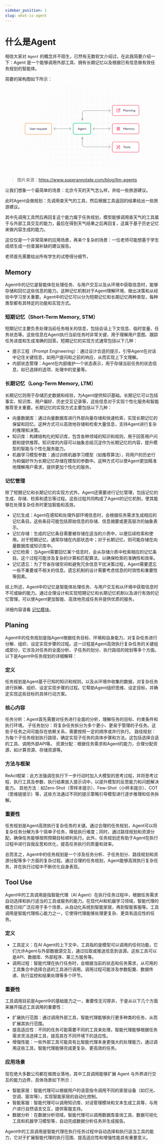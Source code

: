 ```yaml
---
sidebar_position: 1
slug: what-is-agent
---
```


# 什么是Agent

相信大家对 `Agent` 的概念并不陌生，已然有无数软文介绍过，在此我简要介绍一下：Agent 是一个能够调用外部工具、拥有长期记忆以及根据已有信息做有效任务规划的智能体。

简要的架构图如下所示：

![llm-agent-components](./imgs/simple-llm-agent-structure.png)
> 图片来源：https://www.superannotate.com/blog/llm-agents

让我们想象一个最简单的场景：北京今天的天气怎么样，并给一些旅游建议。

此时Agent会做规划：先调用查天气的工具，然后根据工具返回的结果给出一些旅游建议。

其中先调用工具然后再回复这个能力属于任务规划，模型能够调用查天气的工具属于与外部工具交互的能力，最后在得到天气结果之后再回复，这属于基于历史记忆来做内容生成的能力。

这仅仅是一个非常简单的应用场景，再来个复杂的场景：一位老师可能想基于学生成绩生成一份查漏补缺的建议报告。

老师首先需要给出所有学生的试卷得分细节，

## Memory

Agent中的记忆是智能体在处理任务、与用户交互以及从环境中获取信息时，能够存储和回忆这些信息的能力。这种记忆机制对于Agent理解环境、做出决策和从经验中学习至关重要。Agent中的记忆可以分为短期记忆和长期记忆两种类型，每种类型都有其特定的功能和实现方式。

### 短期记忆（Short-Term Memory, STM）

短期记忆主要负责处理当前任务相关的信息，包括会话上下文信息、临时变量、任务状态等。这些信息在Agent执行当前任务时非常关键，用于理解用户意图、跟踪任务进度和生成准确的回答。短期记忆的实现方式通常包括以下几种：
* 提示工程（Prompt Engineering）：通过设计合适的提示，引导Agent在对话中记住关键信息，如用户提问和之前的响应，从而实现上下文理解。
* 内部状态管理：Agent在内部维护一个状态表示，用于存储当前任务的状态信息，如已选择的选项、处理中的变量等。

### 长期记忆（Long-Term Memory, LTM）
长期记忆则用于存储历史数据和经验，为Agent提供知识基础。长期记忆可以包括事实、知识库、用户偏好、历史交互记录等，这些信息对于实现个性化服务和智能推荐至关重要。长期记忆的实现方式主要包括以下几种：

* 向量数据库：通过向量数据库进行外部向量存储和快速检索，实现长期记忆的保留和回忆。这种方式可以高效地存储和检索大量信息，支持Agent进行复杂的推理和决策。
* 知识库：构建结构化的知识库，包含各种领域的知识和规则，用于回答用户问题和提供推荐。知识库的内容可以抽象总结沉淀作为长期记忆的内容，提升模型的智能与个性化服务能力。
* 机器学习模型参数：通过训练机器学习模型（如推荐算法），将用户的历史行为和偏好作为长期记忆存储在模型的参数中。这种方式可以使Agent更加精准地理解用户需求，提供更加个性化的服务。

### 记忆管理
除了短期记忆和长期记忆的实现方式外，Agent还需要进行记忆管理，包括记忆的生成、存储、检索和遗忘等过程。这些过程共同构成了Agent的记忆机制，使其能够在处理复杂任务时更加智能和高效。

* 记忆生成：Agent在感知和处理外部环境信息时，会根据任务需求生成相应的记忆条目。这些条目可能包括原始信息的存储、信息摘要或更高层次的抽象表示。
* 记忆存储：生成的记忆条目需要被存储在适当的介质中，以便后续检索和使用。对于短期记忆，通常存储在内部状态中；对于长期记忆，则可能存储在向量数据库或知识库中。
* 记忆检索：当Agent需要回忆某个信息时，会从存储介质中检索相应的记忆条目。这个过程可能涉及复杂的计算和匹配算法，以确保检索的准确性和效率。
* 记忆遗忘：为了节省存储空间和避免冗余信息干扰决策过程，Agent需要遗忘一些不重要或不相关的信息。遗忘机制的设计需要考虑信息的时效性和重要性等因素。

综上所述，Agent中的记忆是智能体处理任务、与用户交互和从环境中获取信息时不可或缺的能力。通过合理设计和实现短期记忆和长期记忆机制以及进行有效的记忆管理，可以使Agent更加智能、高效地完成任务并提供优质的服务。

详细内容请看 [记忆模块](./01-memory.md)。

## Planing

Agent中的任务规划是指Agent根据任务目标、环境和自身能力，对复杂任务进行分解、组织、设定实现步骤的过程。这一过程是Agent高效执行复杂任务的关键组成部分，它涉及对任务的全面分析、子任务的划分、执行路径的规划等多个方面。以下是Agent中任务规划的详细解释：

### 定义

任务规划是Agent基于已知的知识和规则，以及从环境中收集的数据，对复杂任务进行拆解、组织、设定实现步骤的过程。它帮助Agent组织思维、设定目标，并确定实现这些目标的具体行动方案。

### 核心内容

任务分析：Agent首先需要对任务进行全面的分析，理解任务的目标、约束条件和执行环境。
子任务划分：将复杂任务拆分为多个更小、更易于管理的子任务。这些子任务之间可能存在依赖关系，需要按照一定的顺序或并行执行。
路径规划：为每个子任务规划执行路径，确定实现子任务的具体步骤和方法。这包括选择合适的工具、调用外部API等。
资源分配：根据任务需求和Agent的能力，合理分配资源，如计算资源、存储资源等。

### 方法与框架

ReAct框架：此方法强调在执行下一步行动时加入大模型的思考过程，并将思考过程、执行工具及参数、执行结果放入提示词中，以提升模型的反思能力和问题解决能力。
其他方法：如Zero-Shot（零样本提示）、Few-Shot（小样本提示）、COT（思维链提示）等，这些方法通过不同的提示策略引导模型进行逐步推理和任务拆解。

### 重要性

任务规划是Agent高效执行复杂任务的关键。通过合理的任务规划，Agent可以将复杂任务分解为多个简单子任务，降低执行难度；同时，通过路径规划和资源分配，确保任务能够按照预期目标顺利执行。此外，任务规划还有助于Agent在执行过程中进行自我反思和优化，提高任务执行的质量和效率。

总而言之，Agent中的任务规划是一个涉及任务分析、子任务划分、路径规划和资源分配等多个方面的复杂过程。通过合理的任务规划，Agent能够高效执行复杂任务，并在执行过程中不断优化自身表现。

## Tool Use

Agent中的工具调用是指智能代理（AI Agent）在执行任务过程中，根据任务需求自动选择和执行适当的工具或服务的能力。在现代AI和机器学习领域，智能代理的概念已经广泛应用于多个场景，从自动化系统到智能家居，再到智能客服等。工具调用是智能代理核心能力之一，它使得代理能够处理更复杂、更具有适应性的任务。

### 定义

* 工具定义：在AI Agent的上下文中，工具指的是模型可以调用的任何功能，它们允许Agent与外部数据源交互，通过拉取或推送信息到该源。这些工具可以是API、数据库、外部程序、第三方服务等。
* 调用过程：智能代理在执行任务时，会根据当前的状态和任务需求，从可用的工具集合中选择合适的工具进行调用。调用过程可能涉及参数配置、数据传递、执行监控和结果处理等多个环节。

### 重要性

工具调用目前是Agent中的基础能力之一，重要性无可厚非，于是从以下几个方面来展开描述工具调用的重要性：

* 扩展执行范围：通过调用外部工具，智能代理能够执行更多种类的任务，从而扩展其执行范围。
* 提高适应性：不同的任务可能需要不同的工具来处理，智能代理能够根据任务需求灵活选择工具，提高其在不同环境下的适应性。
* 增强性能：一些外部工具可能具有比智能代理本身更强大的处理能力，通过调用这些工具，智能代理能够完成更复杂、更高效的任务。

### 应用场景

现在绝大多数公司都在做商业落地，其中工具调用能够扩展 Agent 与外界进行交互的能力边界，具体场景如下所示：

* 智能家居：智能代理可以根据用户的语音指令调用不同的家居设备（如灯光、空调、窗帘等），实现智能家居的自动化控制。
* 智能客服：智能代理可以调用知识库、对话管理模块和文本生成工具等，与用户进行自然语言交互，提供客服支持。
* 数据分析：在数据分析领域，智能代理可以调用数据库查询工具、数据可视化工具和机器学习模型等，自动完成数据分析任务并生成报告。

Agent中的工具调用是智能代理在执行任务过程中自动选择和执行适当工具的能力，它对于扩展智能代理的执行范围、提高适应性和增强性能具有重要意义。
